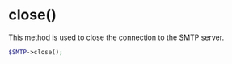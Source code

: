 # close()
This method is used to close the connection to the SMTP server.

```php
$SMTP->close();
```